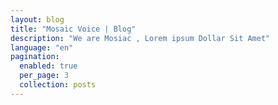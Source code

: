 ```yaml
---
layout: blog
title: "Mosaic Voice | Blog"
description: "We are Mosiac , Lorem ipsum Dollar Sit Amet"
language: "en"
pagination:
  enabled: true
  per_page: 3
  collection: posts
---
```


